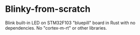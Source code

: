 # Blinky-from-scratch

Blink built-in LED on STM32F103 "bluepill" board in Rust with no dependencies.
No "cortex-m-rt" or other libraries.
